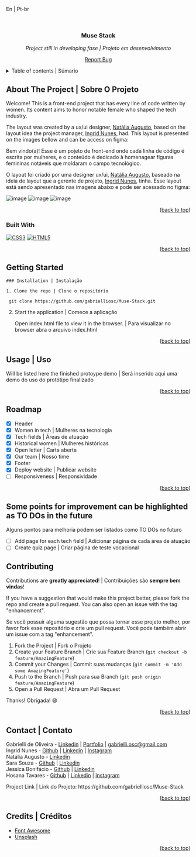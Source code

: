<a name="readme-top">En | Pt-br</a>

<br />
<div align="center">
<h3 align="center">Muse Stack</h3>
  <p>
    <i>Project still in developing fase | Projeto em desenvolvimento</i>
  </p>
  <p><a href="https://github.com/gabrielliosc/portifolio-app/issues">Report Bug</a></p>
</div>

<details>
  <summary>Table of contents | Súmario</summary>
  <ol>
    <li>
      <a href="#about-the-project">About the Project | Sobre o projeto</a>
      <ul>
        <li><a href="#built-with">Built With | Construído Utilizando</a></li>
      </ul>
    </li>
    <li>
      <a href="#getting-started">Getting Started | Inicializando</a>
    </li>
    <li><a href="#usage">Usage | Uso</a></li>
    <li><a href="#roadmap">Roadmap</a></li>
    <li><a href="#contact">Contact | Contato</a></li>
    <li><a href="#credits">Credits | Créditos</a></li>
  </ol>
</details>

## About The Project | Sobre O Projeto

Welcome! This is a front-end project that has every line of code written by women. Its content aims to honor notable female 
who shaped the tech industry.

The layout was created by a ux/ui designer, [Natália Augusto](https://www.linkedin.com/in/nataliaaugustoux/), 
based on the layout idea the project manager, [Ingrid Nunes](linkedin.com/in/ingrid-nunes-2849a81b2), had. This layout is presented on the images bellow
and can be access on figma:

<p>Bem vindo(a)! Esse é um pojeto de front-end onde cada linha de código é escrita por mulheres, e o conteúdo é dedicado 
à homenagear figuras femininas notáveis que moldaram o campo tecnológico.</p>

O layout foi criado por uma designer ux/ui, [Natália Augusto](https://www.linkedin.com/in/nataliaaugustoux/), 
baseado na ideia de layout que a gerente de projeto, [Ingrid Nunes](linkedin.com/in/ingrid-nunes-2849a81b2), tinha.
Esse layout está sendo apresentado nas imagens abaixo e pode ser acessado no figma: 

![image](https://github.com/gabrielliosc/Muse-Stack/assets/33656144/29688217-7bb0-4696-9e0e-85a039e594ca)
![image](https://github.com/gabrielliosc/Muse-Stack/assets/33656144/172b1915-81b9-48be-8c14-d2fa1706f9fb)
![image](https://github.com/gabrielliosc/Muse-Stack/assets/33656144/133496f5-26d4-40db-9701-89f8a44709fe)

<p align="right">(<a href="#readme-top">back to top</a>)</p>



### Built With

[![CSS3][CSS3]][CSS3-url] [![HTML5][HTML5]][HTML5-url]

<p align="right">(<a href="#readme-top">back to top</a>)</p>

<!-- GETTING STARTED -->
## Getting Started
  ```
### Installation | Instalação

1. Clone the repo | Clone o repositório

   git clone https://github.com/gabrielliosc/Muse-Stack.git
   ```

2. Start the application | Comece a aplicação
   
   Open index.html file to view it in the browser. | Para visualizar no browser abra o arquivo index.html
   
<p align="right">(<a href="#readme-top">back to top</a>)</p>

## Usage | Uso

Will be listed here the finished protoype demo | Será inserido aqui uma demo do uso do protótipo finalizado

<p align="right">(<a href="#readme-top">back to top</a>)</p>

## Roadmap

- [x] Header
- [x] Women in tech | Mulheres na tecnologia
- [x] Tech fields | Áreas de atuação
- [x] Historical women | Mulheres históricas
- [x] Open letter | Carta aberta
- [x] Our team | Nosso time
- [x] Footer
- [x] Deploy website | Publicar website
- [ ] Responsiveness | Responsividade

<p align="right">(<a href="#readme-top">back to top</a>)</p>

## Some points for improvement can be highlighted as TO DOs in the future 
<p>Alguns pontos para melhoria podem ser listados como TO DOs no futuro</p>

- [ ] Add page for each tech field | Adicionar página de cada área de atuação
- [ ] Create quiz page  | Criar página de teste vocacional

## Contributing
Contributions are **greatly appreciated**! | Contribuições são **sempre bem vindas**!

If you have a suggestion that would make this project better, please fork the repo and create a pull request. You can also open an issue with the tag "enhancement".
<p>Se você possuir alguma sugestão que possa tornar esse projeto melhor, por favor fork esse repositório e crie um pull request. Você pode também abrir um issue com a tag "enhancement".</p>

1. Fork the Project | Fork o Projeto
2. Create your Feature Branch | Crie sua Feature Branch (`git checkout -b feature/AmazingFeature`)
3. Commit your Changes | Commit suas mudanças (`git commit -m 'Add some AmazingFeature'`)
4. Push to the Branch | Push para sua Branch (`git push origin feature/AmazingFeature`)
5. Open a Pull Request | Abra um Pull Request

Thanks! Obrigada! 😄

<p align="right">(<a href="#readme-top">back to top</a>)</p>

## Contact | Contato

Gabrielli de Oliveira - [Linkedin](https://www.linkedin.com/in/gabrielli-oliveira-cruz/) | [Portfolio](https://gabrielliosc.github.io/my-portifolio/) | gabrielli.osc@gmail.com
<br/>
Ingrid Nunes - [Github](https://github.com/maevesystem) | [Linkedin](https://www.linkedin.com/in/ingrid-nunes-2849a81b2) | [Instagram](https://instagram.com/maevesystem)
<br/>
Natália Augusto - [Linkedin](https://www.linkedin.com/in/nataliaaugustoux/)
<br/>
Sara Souza - [Github](https://github.com/sarasza) | [Linkedin](https://www.linkedin.com/in/sara-ponte-souza/)
<br/>
Jessica Bonifácio - [Github](https://github.com/euJess) | [Linkedin](https://www.linkedin.com/in/jessicabonif%C3%A1cio)
<br/>
Hosana Tavares - [Github](https://github.com/hosanatavares) | [Linkedin](https://www.linkedin.com/in/hosana-tavares-dev) | [Instagram](https://www.instagram.com/crvgsol?igsh=MXVmZWRqdWEyeWJybw%3D%3D&utm_source=qr)
<p>Project Link | Link do Projeto: https://github.com/gabrielliosc/Muse-Stack</p>

<p align="right">(<a href="#readme-top">back to top</a>)</p>

## Credits | Créditos

* [Font Awesome](https://fontawesome.com)
* [Unsplash](https://unsplash.com/)

<p align="right">(<a href="#readme-top">back to top</a>)</p>

[Javascript]: https://img.shields.io/badge/Javascript-efd81d?style=for-the-badge&logo=javascript&logoColor=ffffff
[Javascript-url]: https://developer.mozilla.org/pt-BR/docs/Web/JavaScript
[HTML5]: https://img.shields.io/badge/Html5-ea5d24?style=for-the-badge&logo=Html5&logoColor=ffffff
[HTML5-url]: https://developer.mozilla.org/en-US/docs/Glossary/HTML5
[CSS3]: https://img.shields.io/badge/css3-2862e9?style=for-the-badge&logo=css3&logoColor=ffffff
[CSS3-url]: https://developer.mozilla.org/pt-BR/docs/Web/CSS
